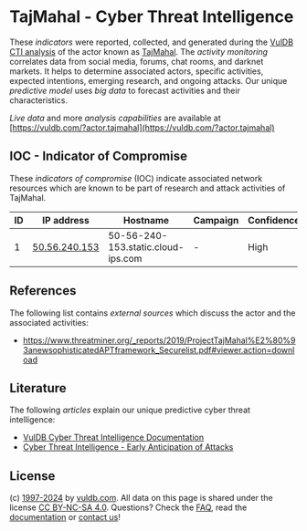 # TajMahal - Cyber Threat Intelligence

These _indicators_ were reported, collected, and generated during the [VulDB CTI analysis](https://vuldb.com/?kb.cti) of the actor known as [TajMahal](https://vuldb.com/?actor.tajmahal). The _activity monitoring_ correlates data from social media, forums, chat rooms, and darknet markets. It helps to determine associated actors, specific activities, expected intentions, emerging research, and ongoing attacks. Our unique _predictive model_ uses _big data_ to forecast activities and their characteristics.

_Live data_ and more _analysis capabilities_ are available at [https://vuldb.com/?actor.tajmahal](https://vuldb.com/?actor.tajmahal)

## IOC - Indicator of Compromise

These _indicators of compromise_ (IOC) indicate associated network resources which are known to be part of research and attack activities of TajMahal.

ID | IP address | Hostname | Campaign | Confidence
-- | ---------- | -------- | -------- | ----------
1 | [50.56.240.153](https://vuldb.com/?ip.50.56.240.153) | 50-56-240-153.static.cloud-ips.com | - | High

## References

The following list contains _external sources_ which discuss the actor and the associated activities:

* https://www.threatminer.org/_reports/2019/ProjectTajMahal%E2%80%93anewsophisticatedAPTframework_Securelist.pdf#viewer.action=download

## Literature

The following _articles_ explain our unique predictive cyber threat intelligence:

* [VulDB Cyber Threat Intelligence Documentation](https://vuldb.com/?kb.cti)
* [Cyber Threat Intelligence - Early Anticipation of Attacks](https://www.scip.ch/en/?labs.20201022)

## License

(c) [1997-2024](https://vuldb.com/?kb.changelog) by [vuldb.com](https://vuldb.com/?kb.about). All data on this page is shared under the license [CC BY-NC-SA 4.0](https://creativecommons.org/licenses/by-nc-sa/4.0/). Questions? Check the [FAQ](https://vuldb.com/?kb.faq), read the [documentation](https://vuldb.com/?kb) or [contact us](https://vuldb.com/?contact)!
